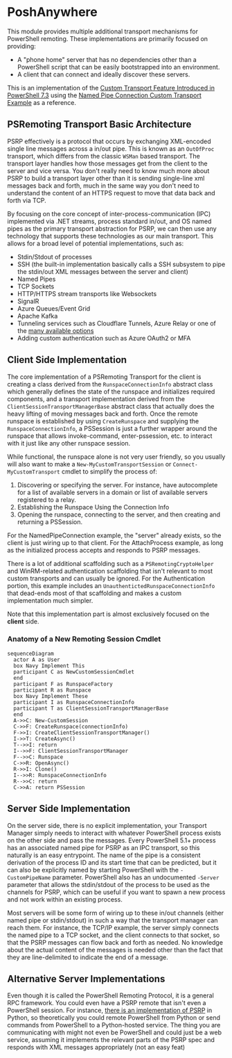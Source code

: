 # PoshAnywhere

This module provides multiple additional transport mechanisms for PowerShell remoting. These implementations are primarily focused on providing:

- A "phone home" server that has no dependencies other than a PowerShell script that can be easily bootstrapped into an environment.
- A client that can connect and ideally discover these servers.

This is an implementation of the [Custom Transport Feature Introduced in PowerShell 7.3](https://github.com/PowerShell/PowerShell/pull/17011) using the [Named Pipe Connection Custom Transport Example](https://github.com/PaulHigin/NamedPipeConnection) as a reference.

## PSRemoting Transport Basic Architecture

PSRP effectively is a protocol that occurs by exchanging XML-encoded single line messages across a in/out pipe. This is known as an `OutOfProc` transport, which differs from the classic `WSMan` based transport. The transport layer handles how those messages get from the client to the server and vice versa. You don't really need to know much more about PSRP to build a transport layer other than it is sending single-line xml messages back and forth, much in the same way you don't need to understand the content of an HTTPS request to move that data back and forth via TCP.

By focusing on the core concept of inter-process-communication (IPC) implemented via .NET streams, process standard in/out, and OS named pipes as the primary transport abstraction for PSRP, we can then use any technology that supports these technologies as our main transport. This allows for a broad level of potential implementations, such as:

- Stdin/Stdout of processes
- SSH (the built-in implementation basically calls a SSH subsystem to pipe the stdin/out XML messages between the server and client)
- Named Pipes
- TCP Sockets
- HTTP/HTTPS stream transports like Websockets
- SignalR
- Azure Queues/Event Grid
- Apache Kafka
- Tunneling services such as Cloudflare Tunnels, Azure Relay or one of the [many available options](https://github.com/anderspitman/awesome-tunneling)
- Adding custom authentication such as Azure OAuth2 or MFA

## Client Side Implementation

The core implementation of a PSRemoting Transport for the client is creating a class derived from the `RunspaceConnectionInfo` abstract class which generally defines the state of the runspace and initializes required components, and a transport implementation derived from the `ClientSessionTransportManagerBase` abstract class that actually does the heavy lifting of moving messages back and forth. Once the remote runspace is established by using `CreateRunspace` and supplying the `RunspaceConnectionInfo`, a PSSession is just a further wrapper around the runspace that allows invoke-command, enter-pssession, etc. to interact with it just like any other runspace session.

While functional, the runspace alone is not very user friendly, so you usually will also want to make a `New-MyCustomTransportSession` or `Connect-MyCustomTransport` cmdlet to simplify the process of:

1. Discovering or specifying the server. For instance, have autocomplete for a list of available servers in a domain or list of available servers registered to a relay.
1. Establishing the Runspace Using the Connection Info
1. Opening the runspace, connecting to the server, and then creating and returning a PSSession.

For the NamedPipeConnection example, the "server" already exists, so the client is just wiring up to that client. For the AttachProcess example, as long as the initialized process accepts and responds to PSRP messages.

There is a lot of additional scaffolding such as a `PSRemotingCryptoHelper` and WinRM-related authentication scaffolding that isn't relevant to most custom transports and can usually be ignored. For the Authentication portion, this example includes an `UnauthentictedRunspaceConnectionInfo` that dead-ends most of that scaffolding and makes a custom implementation much simpler.

Note that this implementation part is almost exclusively focused on the **client** side.

### Anatomy of a New Remoting Session Cmdlet

```mermaid
sequenceDiagram
  actor A as User
  box Navy Implement This
  participant C as NewCustomSessionCmdlet
  end
  participant F as RunspaceFactory
  participant R as Runspace
  box Navy Implement These
  participant I as RunspaceConnectionInfo
  participant T as ClientSessionTransportManagerBase
  end
  A->>C: New-CustomSession
  C->>F: CreateRunspace(connectionInfo)
  F->>I: CreateClientSessionTransportManager()
  I->>T: CreateAsync()
  T-->>I: return
  I-->>F: ClientSessionTransportManager
  F-->>C: Runspace
  C->>R: OpenAsync()
  R->>I: Clone()
  I-->>R: RunspaceConnectionInfo
  R-->>C: return
  C->>A: return PSSession
```

## Server Side Implementation

On the server side, there is no explicit implementation, your Transport Manager simply needs to interact with whatever PowerShell process exists on the other side and pass the messages. Every PowerShell 5.1+ process has an associated named pipe for PSRP as an IPC transport, so this naturally is an easy entrypoint. The name of the pipe is a consistent derivation of the process ID and its start time that can be predicted, but it can also be explicitly named by starting PowerShell with the `-CustomPipeName` parameter. PowerShell also has an undocumented `-Server` parameter that allows the stdin/stdout of the process to be used as the channels for PSRP, which can be useful if you want to spawn a new process and not work within an existing process.

Most servers will be some form of wiring up to these in/out channels (either named pipe or stdin/stdout) in such a way that the transport manager can reach them. For instance, the TCP/IP example, the server simply connects the named pipe to a TCP socket, and the client connects to that socket, so that the PSRP messages can flow back and forth as needed. No knowledge about the actual content of the messages is needed other than the fact that they are line-delimited to indicate the end of a message.

## Alternative Server Implementations

Even though it is called the PowerShell Remoting Protocol, it is a general RPC framework. You could even have a PSRP remote that isn't even a PowerShell session. For instance, [there is an implementation of PSRP](https://psrpcore.readthedocs.io/en/latest/) in Python, so theoretically you could remote PowerShell from Python or send commands from PowerShell to a Python-hosted service. The thing you are communicating with might not even be PowerShell and could just be a web service, assuming it implements the relevant parts of the PSRP spec and responds with XML messages appropriately (not an easy feat)
